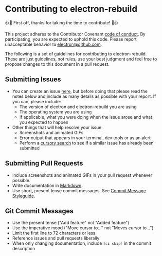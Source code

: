 # Contributing to electron-rebuild

:+1::tada: First off, thanks for taking the time to contribute! :tada::+1:

This project adheres to the Contributor Covenant [code of conduct](CODE_OF_CONDUCT.md).
By participating, you are expected to uphold this code. Please report unacceptable
behavior to electron@github.com.

The following is a set of guidelines for contributing to electron-rebuild.
These are just guidelines, not rules, use your best judgment and feel free to
propose changes to this document in a pull request.

## Submitting Issues

* You can create an issue [here](https://github.com/electron/electron-rebuild/issues/new),
but before doing that please read the notes below and include as many details as
possible with your report. If you can, please include:
  * The version of electron and electron-rebuild you are using
  * The operating system you are using
  * If applicable, what you were doing when the issue arose and what you
  expected to happen
* Other things that will help resolve your issue:
  * Screenshots and animated GIFs
  * Error output that appears in your terminal, dev tools or as an alert
  * Perform a [cursory search](https://github.com/electron/electron-rebuild/issues?utf8=✓&q=is%3Aissue+)
  to see if a similar issue has already been submitted

## Submitting Pull Requests

* Include screenshots and animated GIFs in your pull request whenever possible.
* Write documentation in [Markdown](https://daringfireball.net/projects/markdown).
* Use short, present tense commit messages. See [Commit Message Styleguide](#git-commit-messages).

## Git Commit Messages

* Use the present tense ("Add feature" not "Added feature")
* Use the imperative mood ("Move cursor to..." not "Moves cursor to...")
* Limit the first line to 72 characters or less
* Reference issues and pull requests liberally
* When only changing documentation, include `[ci skip]` in the commit description
